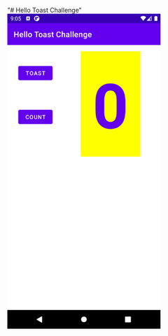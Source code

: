 "# Hello Toast Challenge" 
<img src="https://raw.githubusercontent.com/sakriya777/HelloToast/hellotoastchallenge/images/Screenshot_1615216822.png" width="350" title="hover text">